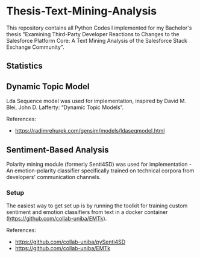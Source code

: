 # Thesis-Text-Mining-Analysis

This repository contains all Python Codes I implemented for my Bachelor's thesis "Examining Third-Party Developer Reactions to Changes to the Salesforce Platform Core: A Text Mining Analysis of the Salesforce Stack Exchange Community".

## Statistics

## Dynamic Topic Model

Lda Sequence model was used for implementation, inspired by David M. Blei, John D. Lafferty: “Dynamic Topic Models”.

References:
- https://radimrehurek.com/gensim/models/ldaseqmodel.html

## Sentiment-Based Analysis

Polarity mining module (formerly Senti4SD) was used for implementation - An emotion-polarity classifier specifically trained on technical corpora from developers' communication channels.

### Setup

The easiest way to get set up is by running the toolkit for training custom sentiment and emotion classifiers from text in a docker container (https://github.com/collab-uniba/EMTk). 


References:
- https://github.com/collab-uniba/pySenti4SD
- https://github.com/collab-uniba/EMTk



